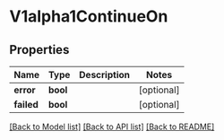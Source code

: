 # V1alpha1ContinueOn

## Properties
Name | Type | Description | Notes
------------ | ------------- | ------------- | -------------
**error** | **bool** |  | [optional] 
**failed** | **bool** |  | [optional] 

[[Back to Model list]](../README.md#documentation-for-models) [[Back to API list]](../README.md#documentation-for-api-endpoints) [[Back to README]](../README.md)


